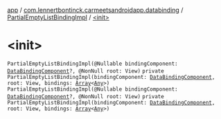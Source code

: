 [app](../../index.md) / [com.lennertbontinck.carmeetsandroidapp.databinding](../index.md) / [PartialEmptyListBindingImpl](index.md) / [&lt;init&gt;](./-init-.md)

# &lt;init&gt;

`PartialEmptyListBindingImpl(@Nullable bindingComponent: `[`DataBindingComponent`](../../android.databinding/-data-binding-component.md)`?, @NonNull root: View)`
`private PartialEmptyListBindingImpl(bindingComponent: `[`DataBindingComponent`](../../android.databinding/-data-binding-component.md)`, root: View, bindings: `[`Array`](https://kotlinlang.org/api/latest/jvm/stdlib/kotlin/-array/index.html)`<`[`Any`](https://kotlinlang.org/api/latest/jvm/stdlib/kotlin/-any/index.html)`>)`
`PartialEmptyListBindingImpl(@Nullable bindingComponent: `[`DataBindingComponent`](../../android.databinding/-data-binding-component.md)`?, @NonNull root: View)`
`private PartialEmptyListBindingImpl(bindingComponent: `[`DataBindingComponent`](../../android.databinding/-data-binding-component.md)`, root: View, bindings: `[`Array`](https://kotlinlang.org/api/latest/jvm/stdlib/kotlin/-array/index.html)`<`[`Any`](https://kotlinlang.org/api/latest/jvm/stdlib/kotlin/-any/index.html)`>)`